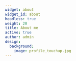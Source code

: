 ```yaml
---
widget: about
widget_id: about
headless: true
weight: 20
title: About me
active: true
author: admin
design:
  background:
    image: profile_touchup.jpg
---
```

